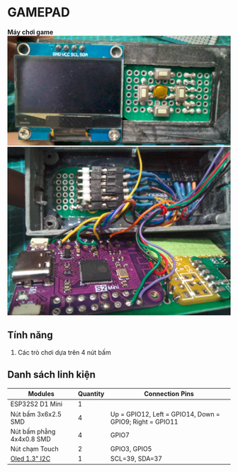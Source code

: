 # GAMEPAD

**Máy chơi game**\
![mặt trước](frontboard.png)
![mặt sau](rearboard.png)

## Tính năng

1. Các trò chơi dựa trên 4 nút bấm

## Danh sách linh kiện

|Modules|Quantity| Connection Pins|
|--|--|--|
|ESP32S2 D1 Mini|1| |
|Nút bấm 3x6x2.5  SMD|4| Up = GPIO12, Left = GPIO14, Down = GPIO9; Right = GPIO11|
|Nút bấm phẳng 4x4x0.8 SMD |4| GPIO7|
|Nút chạm Touch|2| GPIO3, GPIO5|
|[Oled 1.3" I2C](https://neittien0110.github.io/linhkiendientu/Screens.html)|1| SCL=39, SDA=37|
